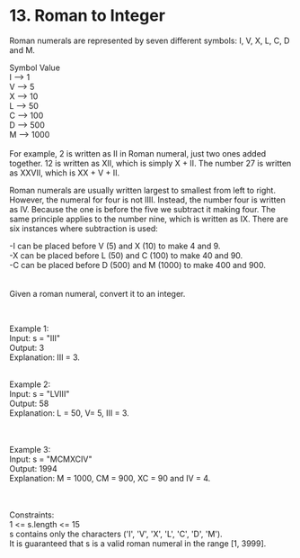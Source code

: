 # 13. Roman to Integer

Roman numerals are represented by seven different symbols: I, V, X, L, C, D and M.

Symbol       Value <br>
I          -->   1 <br>
V           -->  5 <br>
X            --> 10 <br>
L            --> 50 <br>
C      -->       100 <br>
D         -->    500 <br>
M           -->  1000 <br>
<br>
For example, 2 is written as II in Roman numeral, just two ones added together. 12 is written as XII, which is simply X + II. The number 27 is written as XXVII, which is XX + V + II.<br>

Roman numerals are usually written largest to smallest from left to right. However, the numeral for four is not IIII. Instead, the number four is written as IV. Because the one is before the five we subtract it making four. The same principle applies to the number nine, which is written as IX. There are six instances where subtraction is used: <br>

-I can be placed before V (5) and X (10) to make 4 and 9. <br>
-X can be placed before L (50) and C (100) to make 40 and 90. <br>
-C can be placed before D (500) and M (1000) to make 400 and 900.<br>
<BR><BR>
Given a roman numeral, convert it to an integer.

 <BR>

Example 1:<br>
Input: s = "III"<br>
Output: 3<br>
Explanation: III = 3.
<br><br>

Example 2:<br>
Input: s = "LVIII"<br>
Output: 58<br>
Explanation: L = 50, V= 5, III = 3.

<br><br>
Example 3:<br>
Input: s = "MCMXCIV"<br>
Output: 1994<br>
Explanation: M = 1000, CM = 900, XC = 90 and IV = 4.
 
<br><br>
Constraints:
<br>
1 <= s.length <= 15<br>
s contains only the characters ('I', 'V', 'X', 'L', 'C', 'D', 'M').<BR>
It is guaranteed that s is a valid roman numeral in the range [1, 3999].<BR>
